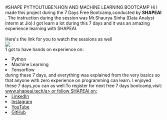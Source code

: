   #SHAPE PYTYOUTUBE%HON AND MACHINE LEARNING BOOTCAMP
  Hi I made this project during the 7 Days Free Bootcamp,conducted by <b> SHAPEAI
  </b>.
  The instruction during the session was Mr.Shaurya Sinha (Data Analyst Interm at Jio).I got
  learn a lot during this 7 days and it was an amazing experience learning with SHAPEAI.
  <br><br>Here's the link for you to watch the sessions as well<br>
  <a href="httpps://www.youtube.com/playlist?list=PL7zl8TDRnbulNEA-59W7wWgCWE8LEOD6h"> <img src="https://github.com/ShapeAI/PYTHON-AND-DATA-ANALYTICS/blob/main/YOUTUBE%20THUMBNAIL-5.png"> </a>
  <br>1 got to have hands on experience on:
  <li>Python
  <li>Machine Learning
  <li>Tensorflow
  <br>during these 7 days, and everything was explained from the very basics so that
  anyone with zero experience on programming can learn.
  I enjoyed these 7 days,you can as well.To register for next free 7 days bootcamp,visit:
  <a href="https://www.shapeai.tech">www.shapeai.tech/a>
  or follow SHAPEAI on:
 <li><a href=
 "https://in.linkedin.com/company/shapeai">LinkedIn</a>
 <li><a href=
 "https://www.instagram.com/shape.ai/?hl=en">Instagram</a>
 <li><a
 href=
 "https://www.youtube.com/channel/UCTUvDL TW9meuDXWcbmISPdA">YouTube</a>
 <li><a href=
 "https://github.com/shapeai">GitHub</a>
